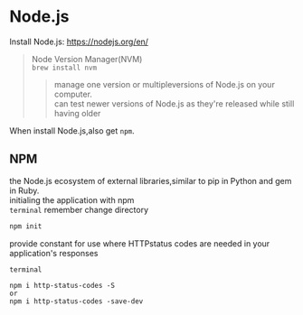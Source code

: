 Node.js
===
Install Node.js: <https://nodejs.org/en/>
>Node Version Manager(NVM)<br>
>`brew install nvm`
>>manage one version or multipleversions of Node.js on your computer.<br>
>>can test newer versions of Node.js as they're released while still having older


When install Node.js,also get `npm`.<br>

## NPM
the Node.js ecosystem of external libraries,similar to pip in Python and gem in Ruby.<br>
initialing the application with npm<br>
`terminal` remember change directory
```sh
npm init
```
provide constant for use where HTTPstatus codes are needed in your application's responses<br>

`terminal`
```
npm i http-status-codes -S
or
npm i http-status-codes -save-dev
```
